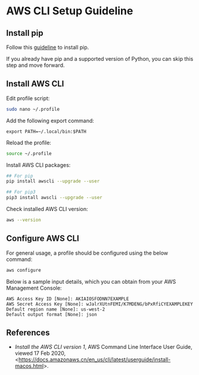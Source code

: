 # AWS CLI Setup Guideline

## Install pip
Follow this [guideline](./python.md) to install pip.

If you already have pip and a supported version of Python, you can skip this step and move forward.

## Install AWS CLI
Edit profile script:
```sh
sudo nano ~/.profile
```
Add the following export command:
```
export PATH=~/.local/bin:$PATH
```
Reload the profile:
```sh
source ~/.profile
```
Install AWS CLI packages:
```sh
## For pip
pip install awscli --upgrade --user

## For pip3
pip3 install awscli --upgrade --user
```
Check installed AWS CLI version:
```sh
aws --version
```
## Configure AWS CLI
For general usage, a profile should be configured using the below command:
```sh
aws configure
```
Below is a sample input details, which you can obtain from your AWS Management Console:
```
AWS Access Key ID [None]: AKIAIOSFODNN7EXAMPLE
AWS Secret Access Key [None]: wJalrXUtnFEMI/K7MDENG/bPxRfiCYEXAMPLEKEY
Default region name [None]: us-west-2
Default output format [None]: json
```
## References
* _Install the AWS CLI version 1_, AWS Command Line Interface User Guide, viewed 17 Feb 2020, <<https://docs.amazonaws.cn/en_us/cli/latest/userguide/install-macos.html>>.